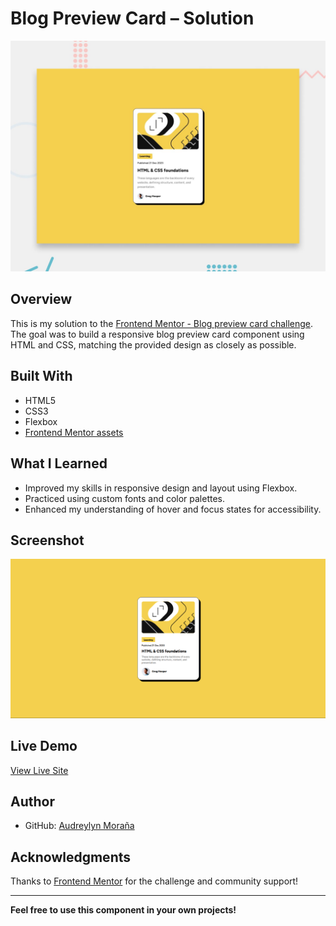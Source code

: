 # Blog Preview Card – Solution

![Blog preview card screenshot](./preview.jpg)

## Overview

This is my solution to the [Frontend Mentor - Blog preview card challenge](https://www.frontendmentor.io/challenges/blog-preview-card). The goal was to build a responsive blog preview card component using HTML and CSS, matching the provided design as closely as possible.

## Built With

- HTML5
- CSS3
- Flexbox
- [Frontend Mentor assets](https://www.frontendmentor.io/)

## What I Learned

- Improved my skills in responsive design and layout using Flexbox.
- Practiced using custom fonts and color palettes.
- Enhanced my understanding of hover and focus states for accessibility.

## Screenshot

![Screenshot of my solution](./solution.png)

## Live Demo

[View Live Site](https://audreylyn.github.io/Blog-preview-card/)

## Author

- GitHub: [Audreylyn Moraña](https://github.com/audreylyn)

## Acknowledgments

Thanks to [Frontend Mentor](https://www.frontendmentor.io/) for the challenge and community support!

---

**Feel free to use this component in your own projects!**
